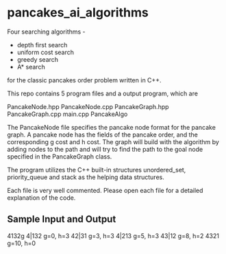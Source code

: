 # pancakes_ai_algorithms

Four searching algorithms -

<ul>
<li>depth first search</li>
<li>uniform cost search</li>
<li>greedy search</li>
<li>A* search</li>
</ul>

for the classic pancakes order problem written in C++.

This repo contains 5 program files and a output program, which are

PancakeNode.hpp
PancakeNode.cpp
PancakeGraph.hpp
PancakeGraph.cpp
main.cpp
PancakeAlgo

The PancakeNode file specifies the pancake node format for the pancake graph. A pancake node has the fields of the pancake order, and the corresponding g cost and h cost. The graph will build with the algorithm by adding nodes to the path and will try to find the path to the goal node specified in the PancakeGraph class.

The program utilizes the C++ built-in structures unordered_set, priority_queue and stack as the helping data structures.

Each file is very well commented. Please open each file for a detailed explanation of the code.

<h2>Sample Input and Output</h2>
4132g
4|132 g=0, h=3
42|31 g=3, h=3
4|213 g=5, h=3
43|12 g=8, h=2
4321 g=10, h=0
